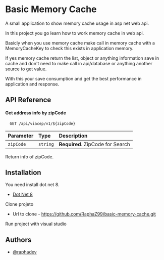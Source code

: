 
# Basic Memory Cache

A small application to show memory cache usage in asp net web api.

In this project you go learn how to work memory cache in web api.

Basicly when you use memory cache make call in memory cache with a MemoryCacheKey to check this exists in application memory.

If yes memory cache return the list, object or anything information save in cache and don't need to make call in api/database or anything another source to get value.

With this your save consumption and get the best performance in application and response.


## API Reference

#### Get address info by zipCode

```http
  GET /api/viacep/v1/${zipCode}
```
 

| Parameter | Type     | Description                       |
| :-------- | :------- | :-------------------------------- |
| `zipCode`      | `string` | **Required**. ZipCode for Search |

Return info of  zipCode.


## Installation

You need install dot net 8.

- [Dot Net 8](https://dotnet.microsoft.com/pt-br/download/dotnet/8.0)


Clone projeto

- Url to clone - https://github.com/RaphaZ99/basic-memory-cache.git

 
 Run project with visual studio
    
## Authors

- [@raphadev](https://www.linkedin.com/in/raphael-mota-560b29189/)
 


